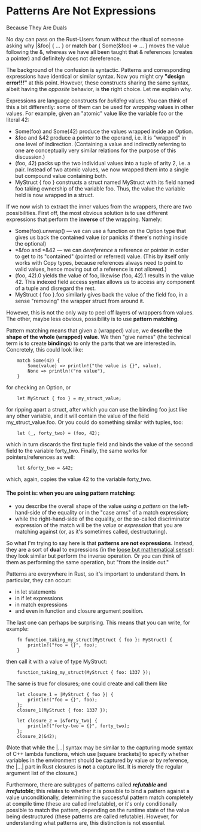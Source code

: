 # Patterns Are Not Expressions
Because They Are Duals

No day can pass on the Rust-Users forum without the ritual of someone asking why |&foo| { ... } or match bar { Some(&foo) => ... } moves the value following the &, whereas we have all been taught that & references (creates a pointer) and definitely does not dereference.

The background of the confusion is syntactic. Patterns and corresponding expressions have identical or similar syntax. Now you might cry **"design error!!!"** at this point. However, these constructs sharing the same syntax, albeit having the _opposite_ behavior, is **the** right choice. Let me explain why.

Expressions are language constructs for _building_ values. You can think of this a bit differently: some of them can be used for _wrapping_ values in other values. For example, given an "atomic" value like the variable foo or the literal 42:

*   Some(foo) and Some(42) produce the values wrapped inside an Option<T>.
*   &foo and &42 produce a pointer to the operand, i.e. it is "wrapped" in one level of indirection. (Containing a value and indirectly referring to one are conceptually very similar relations for the purpose of this discussion.)
*   (foo, 42) packs up the two individual values into a tuple of arity 2, i.e. a pair. Instead of two atomic values, we now wrapped them into a single but compound value containing both.
*   MyStruct { foo } constructs a struct named MyStruct with its field named foo taking ownership of the variable foo. Thus, the value the variable held is now wrapped in a struct.

If we now wish to extract the inner values from the wrappers, there are two possibilities. First off, the most obvious solution is to use different expressions that perform the **inverse** of the wrapping. Namely:

*   Some(foo).unwrap() — we can use a function on the Option type that gives us back the contained value (or panicks if there's nothing inside the optional)
*   \*&foo and \*&42 — we can _dereference_ a reference or pointer in order to get to its "contained" (pointed or referred) value. (This by itself only works with Copy types, because references always need to point to valid values, hence moving out of a reference is not allowed.)
*   (foo, 42).0 yields the value of foo, likewise (foo, 42).1 results in the value 42. This indexed field access syntax allows us to access any component of a tuple and disregard the rest.
*   MyStruct { foo }.foo similarly gives back the value of the field foo, in a sense "removing" the wrapper struct from around it.

However, this is not the only way to peel off layers of wrappers from values. The other, maybe less obvious, possibility is to use **pattern matching**.

Pattern matching means that given a (wrapped) value, we **describe the shape of the whole (wrapped) value**. We then "give names" (the technical term is to create **bindings**) to only the parts that we are interested in. Concretely, this could look like:

```
    match Some(42) {
        Some(value) => println!("the value is {}", value),
        None => println!("no value"),
    }
```


for checking an Option, or

```
    let MyStruct { foo } = my_struct_value;
```


for ripping apart a struct, after which you can use the binding foo just like any other variable, and it will contain the value of the field my\_struct\_value.foo. Or you could do something similar with tuples, too:

```
    let (_, forty_two) = (foo, 42);
```


which in turn discards the first tuple field and binds the value of the second field to the variable forty\_two. Finally, the same works for pointers/references as well:

```
    let &forty_two = &42;
```


which, again, copies the value 42 to the variable forty\_two.

#### The point is: when you are using pattern matching:

*   you describe the overall shape of the value _using a pattern_ on the left-hand-side of the equality or in the "case arms" of a match expression;
*   while the right-hand-side of the equality, or the so-called discriminator expression of the match will be the _value_ or _expression_ that you are matching against (or, as it's sometimes called, destructuring).

So what I'm trying to say here is that **patterns are not expressions.** Instead, they are a sort of **dual** to expressions (in the [loose but mathematical sense](https://math.stackexchange.com/questions/1518509/what-does-dual-mean-exactly-in-mathematics)): they look similar but perform the inverse operation. Or you can think of them as performing the same operation, but "from the inside out."

Patterns are everywhere in Rust, so it's important to understand them. In particular, they can occur:

*   in let statements
*   in if let expressions
*   in match expressions
*   and even in function and closure argument position.

The last one can perhaps be surprising. This means that you can write, for example:

```
    fn function_taking_my_struct(MyStruct { foo }: MyStruct) {
        println!("foo = {}", foo);
    }
```


then call it with a value of type MyStruct:

```
    function_taking_my_struct(MyStruct { foo: 1337 });
```


The same is true for closures; one could create and call them like

```
    let closure_1 = |MyStruct { foo }| {
        println!("foo = {}", foo);
    };
    closure_1(MyStruct { foo: 1337 });

    let closure_2 = |&forty_two| {
        println!("forty-two = {}", forty_two);
    };
    closure_2(&42);
```


(Note that while the |...| syntax may be similar to the capturing mode syntax of C++ lambda functions, which use \[square brackets\] to specify whether variables in the environment should be captured by value or by reference, the |...| part in Rust closures is **not** a capture list. It is merely the regular argument list of the closure.)

Furthermore, there are subtypes of patterns called **_refutable_ and _irrefutable_**; this relates to whether it is possible to bind a pattern against a value unconditionally, determining the successful pattern match completely at compile time (these are called irrefutable), or it's only conditionally possible to match the pattern, depending on the runtime state of the value being destructured (these patterns are called refutable). However, for understanding what patterns are, this distinction is not essential.